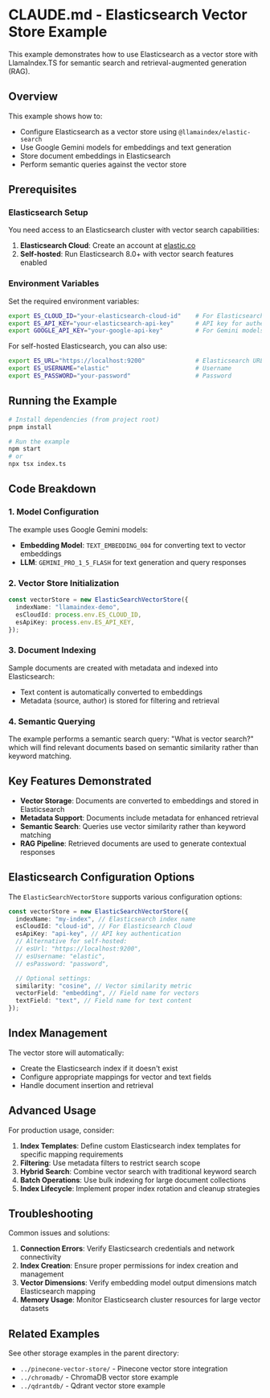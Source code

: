 # CLAUDE.md - Elasticsearch Vector Store Example

This example demonstrates how to use Elasticsearch as a vector store with LlamaIndex.TS for semantic search and retrieval-augmented generation (RAG).

## Overview

This example shows how to:

- Configure Elasticsearch as a vector store using `@llamaindex/elastic-search`
- Use Google Gemini models for embeddings and text generation
- Store document embeddings in Elasticsearch
- Perform semantic queries against the vector store

## Prerequisites

### Elasticsearch Setup

You need access to an Elasticsearch cluster with vector search capabilities:

1. **Elasticsearch Cloud**: Create an account at [elastic.co](https://cloud.elastic.co)
2. **Self-hosted**: Run Elasticsearch 8.0+ with vector search features enabled

### Environment Variables

Set the required environment variables:

```bash
export ES_CLOUD_ID="your-elasticsearch-cloud-id"    # For Elasticsearch Cloud
export ES_API_KEY="your-elasticsearch-api-key"      # API key for authentication
export GOOGLE_API_KEY="your-google-api-key"         # For Gemini models
```

For self-hosted Elasticsearch, you can also use:

```bash
export ES_URL="https://localhost:9200"              # Elasticsearch URL
export ES_USERNAME="elastic"                        # Username
export ES_PASSWORD="your-password"                  # Password
```

## Running the Example

```bash
# Install dependencies (from project root)
pnpm install

# Run the example
npm start
# or
npx tsx index.ts
```

## Code Breakdown

### 1. Model Configuration

The example uses Google Gemini models:

- **Embedding Model**: `TEXT_EMBEDDING_004` for converting text to vector embeddings
- **LLM**: `GEMINI_PRO_1_5_FLASH` for text generation and query responses

### 2. Vector Store Initialization

```typescript
const vectorStore = new ElasticSearchVectorStore({
  indexName: "llamaindex-demo",
  esCloudId: process.env.ES_CLOUD_ID,
  esApiKey: process.env.ES_API_KEY,
});
```

### 3. Document Indexing

Sample documents are created with metadata and indexed into Elasticsearch:

- Text content is automatically converted to embeddings
- Metadata (source, author) is stored for filtering and retrieval

### 4. Semantic Querying

The example performs a semantic search query: "What is vector search?" which will find relevant documents based on semantic similarity rather than keyword matching.

## Key Features Demonstrated

- **Vector Storage**: Documents are converted to embeddings and stored in Elasticsearch
- **Metadata Support**: Documents include metadata for enhanced retrieval
- **Semantic Search**: Queries use vector similarity rather than keyword matching
- **RAG Pipeline**: Retrieved documents are used to generate contextual responses

## Elasticsearch Configuration Options

The `ElasticSearchVectorStore` supports various configuration options:

```typescript
const vectorStore = new ElasticSearchVectorStore({
  indexName: "my-index", // Elasticsearch index name
  esCloudId: "cloud-id", // For Elasticsearch Cloud
  esApiKey: "api-key", // API key authentication
  // Alternative for self-hosted:
  // esUrl: "https://localhost:9200",
  // esUsername: "elastic",
  // esPassword: "password",

  // Optional settings:
  similarity: "cosine", // Vector similarity metric
  vectorField: "embedding", // Field name for vectors
  textField: "text", // Field name for text content
});
```

## Index Management

The vector store will automatically:

- Create the Elasticsearch index if it doesn't exist
- Configure appropriate mappings for vector and text fields
- Handle document insertion and retrieval

## Advanced Usage

For production usage, consider:

1. **Index Templates**: Define custom Elasticsearch index templates for specific mapping requirements
2. **Filtering**: Use metadata filters to restrict search scope
3. **Hybrid Search**: Combine vector search with traditional keyword search
4. **Batch Operations**: Use bulk indexing for large document collections
5. **Index Lifecycle**: Implement proper index rotation and cleanup strategies

## Troubleshooting

Common issues and solutions:

1. **Connection Errors**: Verify Elasticsearch credentials and network connectivity
2. **Index Creation**: Ensure proper permissions for index creation and management
3. **Vector Dimensions**: Verify embedding model output dimensions match Elasticsearch mapping
4. **Memory Usage**: Monitor Elasticsearch cluster resources for large vector datasets

## Related Examples

See other storage examples in the parent directory:

- `../pinecone-vector-store/` - Pinecone vector store integration
- `../chromadb/` - ChromaDB vector store example
- `../qdrantdb/` - Qdrant vector store example
